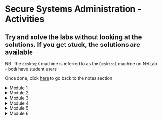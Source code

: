 # Secure Systems Administration - Activities

## Try and solve the labs without looking at the solutions. If you get stuck, the solutions are available

NB. The `desktopX` machine is referred to as the `Desktop1` machine on NetLab - both have student users

Once done, click [here](https://github.com/ComplexSec/secure-systems-admin) to go back to the notes section

<details><summary>Module 1</summary>
<p>
	

<details><summary>Module 1 - Lab 1 (Changing Password)</summary>
<p>

### Step 1: Change the password for student to 55TurnK3y 

<details><summary>Solution</summary>
<p>
	
Done via the `passwd` command when either SSH'd into the workstation or via the GUI accessed via `Activities --> Education` and selecting the workstation VM

![](/images/passwd.png)

You should now be able to log out and back in via the "55TurnK3y" password

</p>
</details>

</p>
</details>

<details><summary>Module 1 - Lab 2 (Using Commands)</summary>
<p>
	
### Step 1 - Change student's password to T3st1ngT1me

<details><summary>Solution</summary>
<p>
	
Done via the `passwd` command when logged in as student. Simply type the old password and then the new password twice

![](/images/passwd2.png)

</p>
</details>

### Step 2 - Show current date and time

<details><summary>Solution</summary>
<p>
	
Simply type the `date` command into the terminal	

![](/images/date2.png)

</p>
</details>

### Step 3 - Display current time in the following format HH:MM:SS A/PM

<details><summary>Solution</summary>
<p>
	
Use the previous command - __date__ - with the %r argument

![](/images/date3.png)

</p>
</details>

### Step 4 - Identify what kind of file /usr/bin/clean-binary-files is

<details><summary>Solution</summary>
<p>
	
There is a problem with this one. Instead of running this task on the workstation VM, exit back out to the `Foundation 0` PC and you will identify the file exists

To identify what type of file it is, simply use the `file` command along with the file you want to identify

![](/images/foundation.png)

</p>
</details>

### Step 5 - Use the wc command and bash shortcuts to display the size of /usr/bin/clean-binary-files

<details><summary>Solution</summary>
<p>
	
Simply use the `wc` command on the file specified. If the previous command has been typed, you can shorten this to using the `Esc+.` shortcut to print the last string of the last command

![](/images/binary.png)

</p>
</details>

### Step 6 - Display the first 10 lines of /usr/bin/clean-binary-files

<details><summary>Solution</summary>
<p>
	
Use the `head` command to display the first 10 lines of a file by default - no need to specify via the `-n` argument

![](/images/first.png)

</p>
</details>

### Step 7 - Display the last 10 lines at the bottom of /usr/bin/clean-binary-files

<details><summary>Solution</summary>
<p>
	
Use the `tail` command to display the last 10 lines of a file by default - no specification needed

![](/images/last.png)

</p>
</details>

### Step 8 - Repeat the previous command but use the `-n 20` option to display the last 20 lines in the file

<details><summary>Solution</summary>
<p>
	
Use the Up Arrow to use the previous command and simply add the `-n 20` option

![](/images/20.png)

</p>
</details>

### Step 9 - Execute the date command without any arguments to display current date and time

<details><summary>Solution</summary>
<p>
	
Simply type `date` into the command line

![](/images/date4.png)

</p>
</details>

### Step 10 - Use bash history to display just the time

<details><summary>Solution</summary>
<p>
	
![](/images/41.png)

</p>
</details>

### Step 11 - Finish the BASH session

<details><summary>Solution</summary>
<p>
	
Simply type `exit` into the shell to exit both the SSH connection and the normal terminal

![](/images/exit.png)

</p>
</details>

</p>
</details>

</p>
</details>

<details><summary>Module 2</summary>
<p>
	

<details><summary>Module 2 - Lab 1 (File Management)</summary>
<p>
	
## Step 1 - Creat sets of empty files (song1-6.mp3, snap1-6.jpg & film1-6.avi)

<details><summary>Solution</summary>
<p>
	
Simply use the touch command to create all mp3, jpg and avi files in the home directory - using three commands

![](/images/touch.png)

</p>
</details>

## Step 2 - Move songs into Music, snaps into Pictures and films into Videos

<details><summary>Solution</summary>
<p>
	
Simply use the `mv` command with the * after song, snap and film to move all correpsonding files into their respective directory

![](/images/mv.png)

</p>
</details>

## Step 3 - Make three directories (friends, family, work) in your home directory

<details><summary>Solution</summary>
<p>
	
Simply use the `mkdir` command along with the directory names

![](/images/friends.png)

</p>
</details>

## Step 4 - Copy all files containing numbers 1 and 2 to friends folder and all files containing 3 and 4 to the family folder

<details><summary>Solution</summary>
<p>
	
Simply use the `cp` command along with first, the files you want to copy and lastly their destination

![](/images/family.png)

</p>
</details>

## Step 5 - Copy all files containing numbers 5 and 6 to work folder

<details><summary>Solution</summary>
<p>
	
Do the previous command but change it to 5 and 6 and the destination to `~/work`

![](/images/work.png)

</p>
</details>
	
## Step 6 - Attempt to remove the `family` and `friends` directories via `rmdir`

<details><summary>Solution</summary>
<p>
	
Try and remove the directories using the `rmdir family/ friends/` command and you will get an error as they are not empty directories

![](/images/rmdir.png)

</p>
</details>

## step 7 - Use another command that succeeds in deleting the folders

<details><summary>Solution</summary>
<p>
	
To successfully delete directories that contain files, use the `rm -r` command followed by the directories you want to delete

![](/images/delete.png)

</p>
</details>

## Step 8 - Delete all files in work project, but but do not delete the directory

<details><summary>Solution</summary>
<p>
	
Use the `rm ~/work/*` command to delete all files in the work directory

![](/images/work2.png)

</p>
</details>

## Step 9 - From home directory, use the `rmdir` command to delete the work directory

<details><summary>Solution</summary>
<p>
	
Simply use the `rmdir` command on the work directory

![](/images/rmdirwork.png)

</p>
</details>

</p>
</details>

<details><summary>Module 2 - Lab 2 (Managing Files with Shell Expansion)</summary>
<p>

## Step 1 - Create files called `tv_seasonX_episodeY.ogg` and replace X with season number and Y with episode number - two seasons of six episodes each

<details><summary>Solution</summary>
<p>
	
Simply use the `touch` command

![](/images/touch2.png)

</p>
</details>

## Step 2 - Create eight files with names `mystery_chapterX.odf` and replace X with numbers 1 through 8

<details><summary>Solution</summary>
<p>
	
Using the same command as above - `touch` - create 8 mystery chapters

![](/images/8files.png)
	
</p>
</details>

## Step 3 - Create two directories named `season1` and `season2` under the Videos directory

<details><summary>Solution</summary>
<p>
	
Simply use the `mkdir` command

![](/images/seasons.png)
	
</p>
</details>

## Step 4 - Move the appropriate TV episodes into the season subdirectories using two commands only

<details><summary>Solution</summary>
<p>
	
Using the `mv` command and the asterisk, simply move them to their respsective folders

![](/images/moved.png)
	
</p>
</details>

## Step 5 - Create two level directory hierarchy with one command. Create `my_bestseller` under the Documents directory and `chapters` beneath the new `my_bestseller` directory

<details><summary>Solution</summary>
<p>
	
Use the `mkdir` command once again and create the directories with the `-p` option to create the parents

![](/images/chapters.png)

</p>
</details>

## Step 6 - Using one command, create 3 more subdirectories directly under `my_bestseller` directory. Name these `editor`, `plot_change` and `vacation`

<details><summary>Solution</summary>
<p>
	
Use the `mkdir` command and create the directories. You do not need the -p option this time as the parent directory already exists

![](/images/three.png)

</p>
</details>

## Step 7 - Change to chapters directory. Move all book chapters into the `chapters` directory using the simplest syntax

<details><summary>Solution</summary>
<p>
	
Use the `cd` command and the `mv` command to move the chapters to the current directory using the `.` symbol

![](/images/mystery.png)
	
</p>
</details>

## Step 8 - Move the first two chapters to the `editor` directory using relative syntax

<details><summary>Solution</summary>
<p>
	
Simply use the `mv` command and relative pathing to move it to the upper directory and the editor directory

![](/images/editor.png)
	
</p>
</details>

## Step 9 - Move chapters 8 and 9 to the vacation folder using one command without wildcard characters

<details><summary>Solution</summary>
<p>
	
Copy the same command as above but simply change names and directories

![](/images/vacation.png)
	
</p>
</details>

## Step 10 - With one command, change directory to season 2 TV episodes location, then copy the first episode to the vacation directory

<details><summary>Solution</summary>
<p>
	
Use the `cd` command to move into the directory `~/Videos/season2` and use the `cp` command to copy the first episode of season 2 into the vacation directory

![](/images/season2.png)
	
</p>
</details>

## Step 11 - With one command, change the working directory to `vacation` then list files. Return to the season 2 directory using the `previous working directory` shortcut. Copy the episode 2 file into `vacation`. Return to `vacation` using the shortcut again

<details><summary>Solution</summary>
<p>
	
Use the `cd`, `cp` commands to carry out this task

![](/images/prev.png)
	
</p>
</details>

## Step 12 - Copy chapters 5 and 6 into `plot_change` then move up one directory to `vacation` parent directory then use one command from there

<details><summary>Solution</summary>
<p>
	
Simply use the `cp` command with the `[]` operators to move 5 and 6 at the same time

![](/images/plot.png)
	
</p>
</details>

## Step 13 - Make three backups of chapter 5. Move to `plot_change` directory and copy chapter5 as a new file name to include the full date. Make another copy appending the current timestamp to ensure a unique file name. Also make a copy appending the current user to the file name

<details><summary>Solution</summary>
<p>
	
Simply use the `cp` command to make backups and use the `date` command to add the dates at the end with various modifiers and the `$USER` variable to add the username

![](/images/dates.png)
	
</p>
</details>

## Step 14 - Delete the `plot_change` directory by first deleting all of the files inside and removing it by first trying the rm command and then the rmdir command

<details><summary>Solution</summary>
<p>
	
Use the `rm` command with asterisk to delete all files inside plot change
	
![](/images/plotchange.png)

</p>
</details>

## Step 15 - Delete the `vacation` directory using the rm command with the recursive option then return to home directory

<details><summary>Solution</summary>
<p>
	
Use the `rm -r` command to recursive delete the vacation folder and all files inside

![](/images/vac.png)
	
</p>
</details>

</p>
</details>

</p>
</details>

<details><summary>Module 3</summary>
<p>
	

<details><summary>Module 3 - Lab 1 (Finding Relevant Information Using Man)</summary>
<p>
	
## Step 1 - View the gedit(1) man page

<details><summary>Solution</summary>
<p>
	
Simply type `man 1 gedit` to open the relevant man page 

![](/images/man1.png)

</p>
</details>

## Step 2 - Research how to edit a specific file using gedit

<details><summary>Solution</summary>
<p>
	
Simply look through the gedit man page and you will find it

![](/images/filename.png)
	
</p>
</details>

## Step 3 - Research the gedit option used to begin an editing session with the cursor at the end

<details><summary>Solution</summary>
<p>
	
Again, look through the man page and you will find the relevant option

![](/images/line.png)
	
</p>
</details>

## Step 4 - Research the su(1) man page

<details><summary>Solution</summary>
<p>
	
Simply use the same command we did for gedit using the 1 option

![](/images/mansu.png)
	
</p>
</details>

## Step 5 - Research what su does when username argument is omitted

<details><summary>Solution</summary>
<p>
	
You will find this answer by reading the man page
	
![](/images/su2.png)

</p>
</details>

## Step 6 - Research how su behaves when a single dash option is used

<details><summary>Solution</summary>
<p>
	
![](/images/root.png)
	
</p>
</details>

## Step 7 - Consult the passwd(1) man page and determine the options that lock and unlock an account

<details><summary>Solution</summary>
<p>
	
Simply open the man page and look through it

![](/images/lock.png)
	
</p>
</details>

## Step 8 - Locate the two principles to remember according to passwd man page

<details><summary>Solution</summary>
<p>
	
Using the `/principle` command inside the man page, we find the two principles via the string search

![](/images/princ.png)

</p>
</details>

## Step 9 - Consult the man page documenting the syntax of the /etc/passwd file and find out what the third field means

<details><summary>Solution</summary>
<p>
	
To see the syntax documenting the syntax of passwd file instead of the passwd command, we use section 5 when searching for passwd

![](/images/sec5.png)
	
</p>
</details>

## Step 10 - Which command will list detailed information about a zip archive?

<details><summary>Solution</summary>
<p>
	
Using the `man -k zip` command, we can see man pages relating to zips

![](/images/zipinfo.png)
	
</p>
</details>

## Step 11 - Which man page contains a list of parameters that can be pased to the kernel at boot?

<details><summary>Solution</summary>
<p>
	
Again, using the `man -k` command, we can search for the keyword of boot

![](/images/boot.png)
	
</p>
</details>

## Step 12 - Which command is used to tune ext4 file system parameters?

<details><summary>Solution</summary>
<p>
	
Finally, for the third time, use the `man -k` command with the keyword ext4

![](/images/tune2fs.png)
	
</p>
</details>

</p>
</details>

<details><summary>Module 3 - Lab 2 (Understanding Program Documentation)</summary>
<p>
	
## Step 1 - Invoke __pinfo__ without arguments

<details><summary>Solution</summary>
<p>

Simply type `pinfo` into the CLI
	
![](/images/pinfo.png)

</p>
</details>

## Step 2 - Navigate to the __Common Options__ topic

<details><summary>Solution</summary>
<p>
	
Use the Down Arrow to move to Common Options - it will be highlighted red. Once there, hit Enter

![](/images/common.png)

</p>
</details>

## Step 3 - Browse through this __Info__ topic and learn if long-style options can be abbreviated

<details><summary>Solution</summary>
<p>
	
Read through the documentation and you will find it.

![](/images/common.png)

</p>
</details>

## Step 4 - Determine what the symbols `--` signify when used as an argument

<details><summary>Solution</summary>
<p>
	
The symbols signify the end of command options and the start of command arguments in complex commands

![](/images/--.png)

</p>
</details>

## Step 5 - Without exiting __pinfo__ move up to the GNU Coreutils node

<details><summary>Solution</summary>
<p>
	
To go up one node, use the `u` character inside of pinfo

![](/images/u.png)

</p>
</details>

## Step 6 - Move up again to the top topic

<details><summary>Solution</summary>
<p>
	
Once again, hit the `u` character

![](/images/u2.png)

</p>
</details>

## Step 7 - Search for the pattern __nano__ and select that topic

<details><summary>Solution</summary>
<p>
	
To search simply hit `/` followed directly by your string and hit Enter

![](/images/nano.png)

</p>
</details>

## Step 8 - In the Introduction locate and select Command Line Options and browse the topic

<details><summary>Solution</summary>
<p>
	
It is located under Nano -> Introduction -> Command Line Options

![](/images/clop.png)

</p>
</details>

## Step 9 - Move up one level to return to Introduction and move to the next topic

<details><summary>Solution</summary>
<p>
	
Once read, hit `u` once again to back up one topic and then hit `n`. The new location will be in Editor Basics under nano

![](/images/un.png)

</p>
</details>

## Step 10 - Exit __pinfo__

<details><summary>Solution</summary>
<p>
	
Simply press `q` to quit pinfo

</p>
</details>

## Step 11 - Invoke __pinfo__ again specifying nano as the destination topic

<details><summary>Solution</summary>
<p>
	
Simply type `pinfo nano` to open directly up to the nano topic

![](/images/pnano.png)

</p>
</details>

## Step 12 - Select the Editor Basics topic

<details><summary>Solution</summary>
<p>
	
Use arrow keys to select the Editor Basics

![](/images/edbas.png)

</p>
</details>

## Step 13 - Read the Entering Text and Special Functions subtopics

<details><summary>Solution</summary>
<p>
	
Press n to move to the next topic directly instead of going up one node and then back

![](/images/specfunc.png)

</p>
</details>

</p>
</details>

<details><summary>Module 3 - Lab 3 (Research Documentation Under /usr/share/doc)</summary>
<p>
	
## Step 1 - Where can you find the latest news about the vim project?

<details><summary>Solution</summary>
<p>
	
Navigate to the `/usr/share/doc` directory and view the vim-common README

![](/images/vim.png)

</p>
</details>

## Step 2 - What is the wiki URI for the yum package?

<details><summary>Solution</summary>
<p>
	
It is located under yum-3.4.3 and is contained in a README file

![](/images/yum.png)

</p>
</details>

## Step 3 - What examples are provided for the command-line bc calculator?

<details><summary>Solution</summary>
<p>
	
Located in the `bc` directory under the README file

![](/images/bc.png)

</p>
</details>

## Step 4 - How would you read the provided GRUB2 manual?

<details><summary>Solution</summary>
<p>
	
Under the `grub2` directory there is a .html file. Open it with Firefox

![](/images/grub2.png)

</p>
</details>

## Step 5 - What software provides its document as a separate package?

<details><summary>Solution</summary>
<p>
	
Use `yum` to display only those packages that contain -doc, -docs or -documentation in the package name

![](/images/doc.png)

</p>
</details>

</p>
</details>

<details><summary>Module 3 - Lab 4 (Using __sosreport__ Command to Generate a SoS Report)</summary>
<p>
	
## Step 1 - If currently working as a non-root user, switch to root

<details><summary>Solution</summary>
<p>
	
To switch to root, simply type `su -` and use the password `redhat`

![](/images/root2.png)

</p>
</details>

## Step 2 - Run the __sosreport__ command

<details><summary>Solution</summary>
<p>
	
Simply type `sosreport` command

![](/images/sosreport.png)
	
</p>
</details>

## Step 3 - Change directory to /var/tmp and unpack the archive

<details><summary>Solution</summary>
<p>
	
Use the `tar -xvf <filename>` command to unpack it all

![](/images/generate.png)

</p>
</details>

## Step 4 - Change directory to the resulting subdirectory and browse the files founmd there


<details><summary>Solution</summary>
<p>
	
Open files, list directories, and continue to browse to become familiar with the information included in SoS reports. When finished, remove the archive directory and files

![](/images/route.png)
	
</p>
</details>

</p>
</details>

<details><summary>Module 3 - Lab 5 (Research Methods Used by Sys Admins)</summary>
<p>
	
## Step 1 - Research man(1) to determine how to prepare a man page for printing

<details><summary>Solution</summary>
<p>
	
Simply use the `man man` command to research the man command

![](/images/mant.png)

</p>
</details>

## Step 2 - Create a formatted output file of the paswd man page

<details><summary>Solution</summary>
<p>
	
To create this, simply use the `-t` man option with with passwd file and output it to a .ps file

![](/images/pass.png)
	
</p>
</details>

## Step 3 - Research using man to learn the commands used for viewing or printing PostScript files after updating the manual page index cache

<details><summary>Solution</summary>
<p>
	
Using the `man -k` command and searching for either `postscript` or `viewer` will return man pages matching either word

![](/images/mank.png)
	
</p>
</details>

## Step 4 - Research evince(1) using man to learn how to use the viewer in preview mode

<details><summary>Solution</summary>
<p>
	
Simply use `man evince` command and read through it

![](/images/evince.png)
	
</p>
</details>

## Step 5 - View your PostScript file using the various evince options you researched

<details><summary>Solution</summary>
<p>
	
First, you can simply use `evince passwd.ps` to view it normally

![](/images/pass1.png)

Secondly, you can use the `-w` option to preview it

![](/images/pass2.png)

Lastly, using the `-i  3` option will open it at page 3 (exact page nmuber)

![](/images/pass3.png)
	
</p>
</details>

## Step 6 - Using man research lp(1) to determine how to print any document starting on a specific page

<details><summary>Solution</summary>
<p>
	
Simply use `man lp` and find out what the syntax would be to print only pages 2 and 3 of the PostScript file

![](/images/pages.png)

Note that the `-P` option specifies pages. The lp command spools to the default printer.
	
</p>
</details>

## Step 7 - Using pinfo, look for GNU info about the evince viewer

<details><summary>Solution</summary>
<p>
	
Use the `pinfo evince` command to open straight into evince - note that the man page is displayed instead. The pinfo document viewer looks for relevant man page when no appropriate GNU documentation node exists

![](/images/evinceman.png)

</p>
</details>

## Step 8 - Use pinfo to locate and browse all document nodes for the coreutils commands and programs

<details><summary>Solution</summary>
<p>
	
First, open up `pinfo` normally. Then select the `Coreutils: Core GNU` option and press Enter. Then select Introduction. Walk through the Introduction by press n for the next node until node 29

![](/images/tools.png)
	
</p>
</details>

## Step 9 - Using firefox, open the system's package documentation and browse into the man-db package subdirectory

<details><summary>Solution</summary>
<p>
	
Simply type `firefox /usr/share/doc` to open up the directory in Firefox. Once there, navigate to the man-db page. You can view either the .txt file or the .ps file

![](/images/firefox.png)
	
</p>
</details>

## Step 10 - Using the open Firefox browser, locate and browser into the initscripts package subdirectory and view the sysconfig.txt file


<details><summary>Solution</summary>
<p>
	
Simply navigate to the request directory and view the file sysconfig.txt inside Firefox

![](/images/sysconf.png)
	
</p>
</details>

</p>
</details>

</p>
</details>

<details><summary>Module 4</summary>
<p>
	

<details><summary>Module 4 - Lab 1 - (Using Vim)</summary>
<p>
	
## Step 1 - Open vimtutor, read the welcome screen and perform lesson 1.1

<details><summary>Solution</summary>
<p>
	
This lesson talks about navigating via the h, j, k and l keys

![](/images/lessons1_1.png)

</p>
</details>

## Step 2 - Return to the vimtutor window and perform lesson 1.2

<details><summary>Solution</summary>
<p>
	
This lesson talks about quitting vim

![](/images/lessons1_2.png)

</p>
</details>

## Step 3 - Return to the vimtutor window and perform lesson 1.3

<details><summary>Solution</summary>
<p>
	
This lesson talks about editing and deletion of text

![](/images/lessons1_3.png)

</p>
</details>

## Step 4 - Return to the vimtutor window and perform lesson 1.4

<details><summary>Solution</summary>
<p>
	
This lesson talks about inserting text and how to do it

![](/images/lessons1_4.png)

</p>
</details>

## Step 5 - Return to the vimtutor window and perform lesson 1.5

<details><summary>Solution</summary>
<p>
	
This lessons talks about appending text

![](/images/lessons1_5.png)

</p>
</details>

## Step 6 - Return to the vimtutor window and perform lesson 1.6

<details><summary>Solution</summary>
<p>
	
This lesson talks about editing a file

![](/images/lessons1_6.png)

</p>
</details>

## Step 7 - Return to the vimtutor window and read the lesson 1 summary

<details><summary>Solution</summary>
<p>
	
![](/images/lesson_summary.png)

</p>
</details>

</p>
</details>

<details><summary>Module 4 - Lab 2 (Editing with Gedit)</summary>
<p>
	
## Step 1 - Redirect a long listing of all home directory files into a file named gedit_lab.txt

<details><summary>Solution</summary>
<p>
	
First, use the command `ls -al` to display all files and use the `>` operator to redirect output to a file

![](/images/redirect.png)

</p>
</details>

## Step 2 - Open the file with gedit in the background

<details><summary>Solution</summary>
<p>
	
Using the `&` symbol allows us to run files in the background and still be able to use the terminal

![](/images/amper.png)
	
</p>
</details>

## Step 3 - Insert the date at the top of the file via the date command and copying the reuslts

<details><summary>Solution</summary>
<p>
	
In the terminal, use the `date "+%A", "%B", "%d", "%Y"` to display the current date and copy it into gedit using the shortcuts

![](/images/date5.png)	
	
</p>
</details>

## Step 4 - Insert a description for this document including your username and host name via the command line and copy

<details><summary>Solution</summary>
<p>
	
To get the username and hostname, you can use the `$USER` and `$(hostname)` options on the command line to generate a sentence

![](/images/echouser.png)	
	
</p>
</details>

## Step 5 - Remove files that are not hidden configuration files or directories

<details><summary>Solution</summary>
<p>
	
Simply remove them inside gedit like a normal text editor so only the `.<files>` exist
	
![](/images/finish.png)	

</p>
</details>

</p>
</details>

<details><summary>Module 4 - Lab 3 (Editing a File using Vim's Visual Mode)</summary>
<p>
	
## Step 1 - Redirect a long list of all content in student's home directory into a file called editing_final_lab.txt

<details><summary>Solution</summary>
<p>
	
Simply use the `ls -al` option and redirect operators

![](/images/final.png)	

</p>
</details>

## Step 2 - Edit the file using Vim to take advantage of visual mode

<details><summary>Solution</summary>
<p>
	
Simlpy open the file using Vim

![](/images/visual.png)	
	
</p>
</details>

## Step 3 - Remove the first three lines

<details><summary>Solution</summary>
<p>
	
Use the arrow keys to position the cursor at the first character in the first row and hit `V` to enter line-based visual mode. Move down using the down arrow key three to select the first three rows and delete them with `x`

![](/images/first_three.png)	
	
</p>
</details>

## Step 4 - Remove permission columns for group and other on the first list

<details><summary>Solution</summary>
<p>
	
Use the arrow keys to position the cursor at the first character and enter visual mode with `V`. Then, use the arrow keys to position the cursor at the last character and delete with `x`

![](/images/x.png)	
	
</p>
</details>

## Step 5 - Remove the permission columns for group and other on the remaining lines

<details><summary>Solution</summary>
<p>
	
Again, use the arrow keys to position the cursor at the first character, enter visual mode with the control sequence `CTRL+V` and use the arrow keys to position the cursor at the last character of the column then press x to delete

![](/images/x2.png)	
	
</p>
</details>

## Step 6 - Remove the group owner column leaving only one student column on all lines

<details><summary>Solution</summary>
<p>
	
Do the same thing as step 5 - position the cursor at the start, hit CTRL+V, move to the bottom and delete

![](/images/x3.png)	
	
</p>
</details>

## Step 7 - Remove the time column but leave the month and day on all lines

<details><summary>Solution</summary>
<p>
	
Again, do the same but with the time column this time

![](/images/time.png)
	
</p>
</details>

## Step 8 - Remove the Desktop and Public rows

<details><summary>Solution</summary>
<p>
	
Once more, delete the rows this time with normal visual mode (V) and delete using `x`

![](/images/capital.png)
	
</p>
</details>

## Step 9 - Save and exit and make a backup using the date in seconds to create a unique filename

<details><summary>Solution</summary>
<p>
	
Save and exit vim using `:wq` command. Then, make the backup using the `cp editing_final_lab.txt editing_final_lab_$(date +%s).txt` command

![](/images/seconds.png)
	
</p>
</details>

## Step 10 - Mail the file contents as the message not an attachement to the student user

<details><summary>Solution</summary>
<p>
	
To mail it, simply pipe the `cat` command into the mail command. The `-s` option sets the subject line and `student` is the recipient

![](/images/mail.png)
	
</p>
</details>

## Step 11 - Append a dashed line to the file to recognize the beginning of newer content

<details><summary>Solution</summary>
<p>
	
Use the `echo` command to append a dotted line to the end of the file

![](/images/dotted.png)
	
</p>
</details>

## Step 12 - Append a full process listing but only for processes owned by the current user student

<details><summary>Solution</summary>
<p>
	
To list all process use the `ps -f` command (`-f` means full format listing) and then use the `tee -a editing_final_lab.txt` command to append it (`-a` for append)

![](/images/tee.png)
	
</p>
</details>

## Step 13 - Confirm that the process listing is at the bottom

<details><summary>Solution</summary>
<p>
	
Simply cat out the file to confirm it happened

![](/images/confirm.png)
	
</p>
</details>

</p>
</details>

</p>
</details>

<details><summary>Module 5</summary>
<p>
	

<details><summary>Module 5 - Lab 1 (Running Commands as Root)</summary>
<p>

## Step 1 - View the user and group info and display current directory

<details><summary>Solution</summary>
<p>

Simply use the `id` command to view info and `pwd` command to display the current directory

![](/images/usrgroup.png)

</p>
</details>

## Step 2 - View the variables which specify the home directory and locations searched for executable files

<details><summary>Solution</summary>
<p>

Use the `echo $HOME` and `echo $PATH` to read the $HOME and $PATH variables respectively 

![](/images/homepath.png)

</p>
</details>

## Step 3 - Switch to root without the dash

<details><summary>Solution</summary>
<p>

Type the `su` command without any arguments to switch to root

![](/images/nodash.png)

</p>
</details>

## Step 4 - View user and group info and display current directory

<details><summary>Solution</summary>
<p>
	
Use the same commands as step 1 - `id` and `pwd`

![](/images/idpwd.png)

</p>
</details>

## Step 5 - View variables which specify the home directory and locations searched for executable files

<details><summary>Solution</summary>
<p>
	
Use the same commands as step 2 - `echo $HOME/$PATH`

![](/images/pathhome.png)

</p>
</details>

## Step 6 - Exit the shell and return to student user

<details><summary>Solution</summary>
<p>
	
Simply type the `exit` command

![](/images/exit2.png)

</p>
</details>

## Step 7 - Switch to root with the dash

<details><summary>Solution</summary>
<p>
	
To use the dash to switch to root, use the `su -` command

![](/images/withdash.png)

</p>
</details>

## Step 8 - View user and group info and display current directory

<details><summary>Solution</summary>
<p>
	
Use the same commands as step 1 - `id` and `pwd`

![](/images/idpwd2.png)

</p>
</details>

## Step 9 - View variables which specify the home directory and locations searched for executable files

<details><summary>Solution</summary>
<p>
	
Use the same commands as step 2 - `echo $HOME/$PATH`

![](/images/rootid.png)

</p>
</details>

## Step 10 - Exit the shell and return to student user

<details><summary>Solution</summary>
<p>
	
Siomply type the `exit` command

![](/images/exit3.png)

</p>
</details>

## Step 11 - View last 5 lines of /var/log/messages

<details><summary>Solution</summary>
<p>
	
To view the last 5 lines of a file, use the `tail` command with the `-5` option to specify how many lines up you want to display

![](/images/varlogmes.png)

</p>
</details>

## Step 12 - Make backup of a config file in the /etc directory

<details><summary>Solution</summary>
<p>
	
To make a backup, simply copy the file and use a different name as the output via the `cp` command

![](/images/motd.png)

</p>
</details>

## Step 13 - Remove the /etc/motdOLD file

<details><summary>Solution</summary>
<p>
	
To remove a file, simply use the `rm` command on the specified file

![](/images/rmetc.png)

</p>
</details>

## Step 14 - Edit a config file in the /etc directory

<details><summary>Solution</summary>
<p>
	
Use the `echo` command to print text to the string and use the `>>` operator to append it to a specified file

![](/images/sudo.png)

</p>
</details>

</p>
</details>

<details><summary>Module 5 - Lab 2 (Creating Users)</summary>
<p>

## Step 1 - Become the root user at the shell prompt

<details><summary>Solution</summary>
<p>

Use the `su -` or `su` command to become the root uses (the password is redhat)

![](/images/root3.png)

</p>
</details>

## Step 2 - Add the user juliet

<details><summary>Solution</summary>
<p>

Use the `useradd juliet` command to create a new user on the system

![](/images/useradd2.png)

</p>
</details>

## Step 3 - Confirm that juliet was added by examining /etc/passwd

<details><summary>Solution</summary>
<p>

Simply view the contents of the `/etc/passwd` file to see the new user located at the bottom

![](/images/juliet.png)

</p>
</details>

## Step 4 - Use the passwd command to initialize juliet's password

<details><summary>Solution</summary>
<p>

Use the `passwd juliet` command to create a password for the specified user

![](/images/passjuliet.png)

</p>
</details>

## Step 5 - Continue adding the remaining users and set initial passwords: romeo, hamlet, reba, dolly and elvis

<details><summary>Solution</summary>
<p>

Using the same commands for juliet, do the same thing for the remaining 5 users

![](/images/5users.png)

</p>
</details>

</p>
</details>

<details><summary>Module 5 - Lab 3 (Supplementary Groups)</summary>
<p>

## Step 1 - Become root user

<details><summary>Solution</summary>
<p>
	
Use the `su -` command

![](/images/becomeroot.png)

</p>
</details>

## Step 2 - Create supplementary group called shakespeare with a GID of 30000

<details><summary>Solution</summary>
<p>
	
Use the `groupadd -g 30000 shakespeare` command

![](/images/addshake.png)

</p>
</details>

## Step 3 - Create supplementary group called artists

<details><summary>Solution</summary>
<p>
	
Use the `groupadd artists` command

![](/images/addart.png)

</p>
</details>

## Step 4 - Confirm that shakespeare and artists have been added via the /etc/group file

<details><summary>Solution</summary>
<p>
	
Use the `tail -5 /etc/group` command

![](/images/shakeconf.png)

</p>
</details>

## Step 5 - Add juliet user to the shakespeare group as a supplementary group

<details><summary>Solution</summary>
<p>
	
Use the `usermod -G shakespeare juliet` command

![](/images/addjuli.png)

</p>
</details>

## Step 6 - Confirm juliet has been added using the id command

<details><summary>Solution</summary>
<p>
	
Use the `id juliet` command

![](/images/julietid.png)

</p>
</details>

## Step 7 - Add romeo and hamlet to the shakespeare group and add reba, dolly and elvis to the artists group

<details><summary>Solution</summary>
<p>
	
Use the same commands above to add them to the respective groups

![](/images/repeatcomms.png)

</p>
</details>

## Step 8 - Verify the supplemental group memberships by examining the /etc/group file

<details><summary>Solution</summary>
<p>
	
Use the `tail -5 /etc/group` command

![](/images/verifygroups.png)

</p>
</details>

</p>
</details>

<details><summary>Module 5 - Lab 4 (Setting Unique Password Policies)</summary>
<p>

## Step 1 - Lock the romeo account

<details><summary>Solution</summary>
<p>
	
Use the `sudo usermod -L romeo` command to lock the account

![](/images/romeolock.png)

</p>
</details>

## Step 2 - Attempt to login as romeo

<details><summary>Solution</summary>
<p>
	
Use the `su - romeo` command to switch user to romeo

![](/images/romlog.png)

</p>
</details>

## Step 3 - Unlock the romeo account

<details><summary>Solution</summary>
<p>
	
Use the `sudo usermod -U romeo` command to unlock the account

![](/images/romunlock.png)

</p>
</details>

## Step 4 - Change password policy for romeo to require a new password every 90 days

<details><summary>Solution</summary>
<p>
	
Use the `sudo chage -M 90 romeo` and `sudo chage -l romeo` commands

![](/images/pass90days.png)

</p>
</details>

## Step 5 - Force a password change on the first login for romeo

<details><summary>Solution</summary>
<p>
	
Use the `sudo chage -d 0 romeo` command

![](/images/romforce.png)

</p>
</details>

## Step 6 - Login as romeo and change the password to forsooth123

<details><summary>Solution</summary>
<p>
	
Use the `su - romeo` command to login and change the password

![](/images/romloginpass.png)

</p>
</details>

## Step 7 - Determine a date 180 days in the future and set accounts to expire on that date

<details><summary>Solution</summary>
<p>
	
Use the `date -d "+180 days"` command to find the date. Then, use the `sudo chage -E 2014-08-02 romeo` and `sudo chage -l romeo` commands to set the accounts to that date

![](/images/dateexpire.png)

</p>
</details>

</p>
</details>

<details><summary>Module 5 - Lab 5 (Performance Checklist)</summary>
<p>

## Step 1 - Ensure that all newly created users have passwords which must be changed every 30 days

<details><summary>Solution</summary>
<p>

Use a text editor to edit the `/etc/login.defs` file and change the PASS_MAX_DAYS field to 30

![](/images/every30days.png)

</p>
</details>

## Step 2 - Create a new group named consultants with a GID of 40000

<details><summary>Solution</summary>
<p>

Use the `groupadd -g 40000 consultants` command to create the new group

![](/images/consultants.png)

</p>
</details>

## Step 3 - Create three new users (sspade, bboop, dtracy) with a password of __default__ and add them to the consultants group - the primary group should remain as the user private group

<details><summary>Solution</summary>
<p>

Use the `useradd -G consultants <user>` command to add the three new users to the group and then use the `passwd <user>` command to change all three users passwords

![](/images/add3users.png)

</p>
</details>

## Step 4 - Determine the date 90 days from now and set each of the three new user accounts to expire then

<details><summary>Solution</summary>
<p>

Use the `date -d "+90 days"` to determine the date from now and use the `chage -E YYYY-MM-DD <user>` command to set the expiry for the users

![](/images/90days.png)

</p>
</details>

## Step 5 - Change the password policy for the bboop account to require a new password every 15 days

<details><summary>Solution</summary>
<p>

Use the `chage -M 15 <user>` to change the policy and use the `chage -l <user>` to verify it

![](/images/passpolice.png)

</p>
</details>

## Step 6 - Force all users to change their password on first login

<details><summary>Solution</summary>
<p>

Use the `chage -d 0 <user>` to make all users change their password upon login

![](/images/uplogins.png)

</p>
</details>

</p>
</details>

</p>
</details>

<details><summary>Module 6</summary>
<p>
	

<details><summary>Module 6 - Lab 1 (Changing Permissions)</summary>
<p>

## Step 1 - Become the root user

<details><summary>Solution</summary>
<p>

Use the `su -` command

![](/images/becameroot.png)

</p>
</details>

## Step 2 - Run lab permissions setup to create the environment

<details><summary>Solution</summary>
<p>

Run the `lab permissions setup` command

![](/images/labperms.png)

</p>
</details>

## Step 3 - Create a directory in /home called ateam-text

<details><summary>Solution</summary>
<p>

Use the `mkdir ateam-text` command inside the /home directory

![](/images/ateam.png)

</p>
</details>

## Step 4 - Change the group ownership of the ateam-text directory to atem

<details><summary>Solution</summary>
<p>

Use the `chown :ateam /home/ateam-text` command to change group ownership

![](/images/changegroupa.png)

</p>
</details>

## Step 5 - Ensure the permissions of ateam-text allows group members to create/delete files

<details><summary>Solution</summary>
<p>

Use the `chmod g+w /home/ateam-text` command to change permissions

![](/images/ensureperms.png)

</p>
</details>

## Step 6 - Ensure the permissions of ateam-text forbids others from accessing its files

<details><summary>Solution</summary>
<p>

Use the `chmod 770 /home/ateam-text` command to forbid anyone else from accessing it	

![](/images/ensureperms2.png)

</p>
</details>

## Step 7 - Exit the root shell and switch to andy with a password of password

<details><summary>Solution</summary>
<p>

Type `exit` and then `su - andy` to swap users

![](/images/changeandy.png)

</p>
</details>

## Step 8 - Navigate to the /home/ateam-text folder

<details><summary>Solution</summary>
<p>

Use the cd command to navigate to /home/ateam-text folder

![](/images/navatext.png)

</p>
</details>

## Step 9 - Create an empty file called andyfile3

<details><summary>Solution</summary>
<p>

Use the `touch andyfile3` to create a new file

![](/images/andyfile3.png)

</p>
</details>

## Step 10 - Record the default user and group ownership of the new file

<details><summary>Solution</summary>
<p>

Use the `ls -l andyfile3` command to check permissions of the file

![](/images/defug.png)

</p>
</details>

## Step 11 - Change the group ownership of the new file to ateam and record the new ownership and permissions

<details><summary>Solution</summary>
<p>

Use the `chown :ateam andyfile3` to change ownership

![](/images/chgrpown.png)

</p>
</details>

## Step 12 - Exit the shell and switch to user alice with a password of password

<details><summary>Solution</summary>
<p>

Use the `exit` and `su - alice` commands to change users to alice

![](/images/alicechange.png)

</p>
</details>

## Step 13 - Navigate to the /home/ateam-text folder

<details><summary>Solution</summary>
<p>

Use the cd command to change to the /home/ateam-text folder

![](/images/ateamtext.png)

</p>
</details>

## Step 14 - Determine alice's privileges to access and/or modify andyfile3

<details><summary>Solution</summary>
<p>

Use the `echo "text" >> andyfile3` command to write to the file

![](/images/detalice.png)

</p>
</details>

</p>
</details>

<details><summary>Module 6 - Lab 2 (Controlling Default Permissions)</summary>
<p>

## Step 1 - Login as alice and use the umask command without arguments to display the default umask value

<details><summary>Solution</summary>
<p>

Use the `umask` command to view the default value

![](/images/sualice.png)

</p>
</details>

## Step 2 - Create a new directory /tmp/shared and a new file /tmp/shared/defaults to see how the default umask affects permissions

<details><summary>Solution</summary>
<p>

Use the `mkdir /tmp/shared` and `touch /tmp/shared/defaults` to create the directory and file. Then, use the `ls -l /tmp/shared/defaults` command to see the default permissions for the file

![](/images/defaults.png)

</p>
</details>

## Step 3 - Change the group ownership of /tmp/shared to ateam and record the new ownership and permissions

<details><summary>Solution</summary>
<p>

Use the `chown :ateam /tmp/shared` to change ownership of the directory and use the `ls -ld /tmp/shared` to view the permissions

![](/images/ateamshared.png)

</p>
</details>

## Step 4 - Create a new file in /tmp/shared and record the ownership and permissions

<details><summary>Solution</summary>
<p>

Use the `touch /tmp/shared/alice3` to create the file and use `ls -l /tmp/shared/alice3` to view the permissions

![](/images/alice3.png)

</p>
</details>

## Step 5 - Ensure the permissions of /tmp/shared cause files created in that directory to inherit the group ownership of ateam

<details><summary>Solution</summary>
<p>

Use the `chmod g+s /tmp/shared` command to change permissions and the `touch /tmp/shared/alice4` command to create a new file. Then, use the `ls -l /tmp/shared/alice4` to view the permissions

![](/images/alice4.png)

</p>
</details>

## Step 6 - Change the umask for alice such that new files are created with read-only access for the group and no access for others. Create a new file and record the permissions

<details><summary>Solution</summary>
<p>

Use the `umask 027` command to change the value of umask and use `touch /tmp/shared/alice5` to create the new file. Then, view the permissions via `ls -l /tmp/shared/alice5`

![](/images/alice5.png)

</p>
</details>

## Step 7 - Open a new shell and view the umask

<details><summary>Solution</summary>
<p>

Simply type `umask` to see the value

![](/images/newtab.png)

</p>
</details>

## Step 8 - Change the default umask for alice to prohibit all access for users not in their group

<details><summary>Solution</summary>
<p>

Open the `~/.bashrc` file with a text editor and input the line `umask 007` at the bottom 

![](/images/umask007.png)

</p>
</details>

## Step 9 - Log out and back in as alice and confirm that the umask changes are persistent

<details><summary>Solution</summary>
<p>

Typing `umask` should reveal the new default umask value

![](/images/changedef.png)

</p>
</details>

</p>
</details>

<details><summary>Module 6 - Lab 3 (Performance Checklist)</summary>
<p>

## Step 1 - Open a terminal and change to the root user

<details><summary>Solution</summary>
<p>

Use the `su -` command with the password redhat

![](/images/redhat.png)

</p>
</details>

## Step 2 - Create the /home/stooges directory

<details><summary>Solution</summary>
<p>

Use the `mkdir /home/stooges` command to create the directory

![](/images/stooges.png)

</p>
</details>

## Step 3 - Change group permissions on the /home/stooges directory so it belongs to the stooges group

<details><summary>Solution</summary>
<p>

Use the `chown :stooges /home/stooges` to change ownership

![](/images/changestoo.png)

</p>
</details>

## Step 4 - Set permissions on the /home/stooges directory so it is a set GID bit directory, the owner and group have full rwx permissions and other users have no permissions

<details><summary>Solution</summary>
<p>

Use the `chmod 2770 /home/stooges` command to change permissions

![](/images/setguid.png)

</p>
</details>

## Step 5 - Check the permissions were set properly

<details><summary>Solution</summary>
<p>

Simply use the `ls -ld /home/stooges` command to check permissions

![](/images/homestooges.png)

</p>
</details>

## Step 6 - Modify the global login scripts so that normal users have a umask setting which prevents others from viewing or modifying new files and directories

<details><summary>Solution</summary>
<p>

Open the /etc/bashrc and /etc/profile files and edit them with the specific umask

![](/images/umask.png)


</p>
</details>